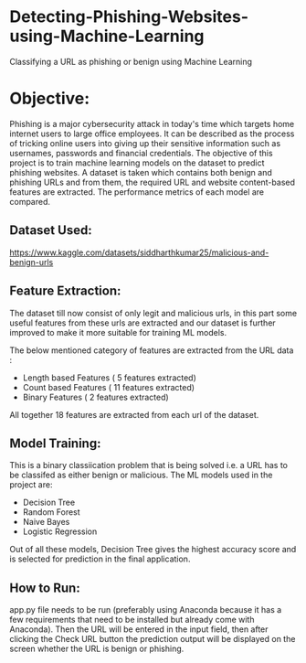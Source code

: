 # Detecting-Phishing-Websites-using-Machine-Learning
Classifying a URL as phishing or benign using Machine Learning

# Objective:
Phishing is a major cybersecurity attack in today's time which targets home internet users to large office employees. It can be described as the process of tricking online users into giving up their sensitive information such as usernames, passwords and financial credentials. The objective of this project is to train machine learning models on the dataset to predict phishing websites. A dataset is taken which contains both benign and phishing URLs and from them, the required URL and website content-based features are extracted. The performance metrics of each model are compared.

## Dataset Used:
https://www.kaggle.com/datasets/siddharthkumar25/malicious-and-benign-urls

## Feature Extraction:
The dataset till now consist of only legit and malicious urls, in this part some useful features from these urls are extracted and our dataset is further improved to make it more suitable for training ML models.

The below mentioned category of features are extracted from the URL data :
- Length based Features ( 5 features extracted)
- Count based Features ( 11 features extracted)
- Binary Features  ( 2 features extracted)

 All together 18 features are extracted from each url of the dataset.
 
## Model Training:
This is a binary classiication problem that is being solved i.e. a URL has to be classifed as either benign or malicious.
The ML models used in the project are:
- Decision Tree
- Random Forest
- Naive Bayes
- Logistic Regression

Out of all these models, Decision Tree gives the highest accuracy score and is selected for prediction in the final application.

## How to Run:
app.py file needs to be run (preferably using Anaconda because it has a few requirements that need to be installed but already come with Anaconda).
Then the URL will be entered in the input field, then after clicking the Check URL button the prediction output will be displayed on the screen whether the URL is benign or phishing.
